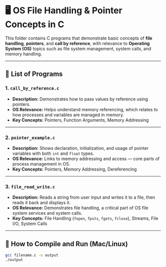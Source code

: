 # 🖥️ OS File Handling & Pointer Concepts in C

This folder contains C programs that demonstrate basic concepts of **file handling**, **pointers**, and **call by reference**, with relevance to **Operating System (OS)** topics such as file system management, system calls, and memory handling.

---

## 📁 List of Programs

### 1. `call_by_reference.c`
- **Description:** Demonstrates how to pass values by reference using pointers.
- **OS Relevance:** Helps understand memory referencing, which relates to how processes and variables are managed in memory.
- **Key Concepts:** Pointers, Function Arguments, Memory Addressing

---

### 2. `pointer_example.c`
- **Description:** Shows declaration, initialization, and usage of pointer variables with both `int` and `float` types.
- **OS Relevance:** Links to memory addressing and access — core parts of process management in OS.
- **Key Concepts:** Pointers, Memory Addressing, Dereferencing

---

### 3. `file_read_write.c`
- **Description:** Reads a string from user input and writes it to a file, then reads it back and displays it.
- **OS Relevance:** Demonstrates file handling, a critical part of OS file system services and system calls.
- **Key Concepts:** File Handling (`fopen`, `fputs`, `fgets`, `fclose`), Streams, File I/O, System Calls

---

## 🔧 How to Compile and Run (Mac/Linux)

```bash
gcc filename.c -o output
./output
